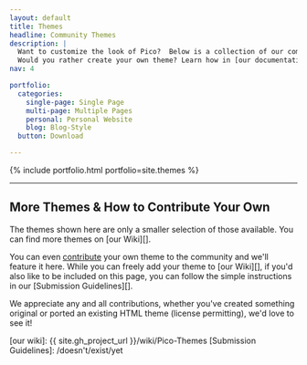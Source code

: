 ```yaml
---
layout: default
title: Themes
headline: Community Themes
description: |
  Want to customize the look of Pico?  Below is a collection of our community-developed themes.<br>
  Would you rather create your own theme? Learn how in [our documentation](/docs/#themes)!
nav: 4

portfolio:
  categories:
    single-page: Single Page
    multi-page: Multiple Pages
    personal: Personal Website
    blog: Blog-Style
  button: Download

---
```


{% include portfolio.html portfolio=site.themes %}

---

## More Themes & How to Contribute Your Own

The themes shown here are only a smaller selection of those available.  You can find more themes on [our Wiki][].

You can even [contribute][] your own theme to the community and we'll feature it here.  While you can freely add your theme to [our Wiki][], if you'd also like to be included on this page, you can follow the simple instructions in our [Submission Guidelines][].

We appreciate any and all contributions, whether you've created something original or ported an existing HTML theme (license permitting), we'd love to see it!

[contribute]: /docs/#contribute
[our wiki]: {{ site.gh_project_url }}/wiki/Pico-Themes
[Submission Guidelines]: /doesn't/exist/yet
